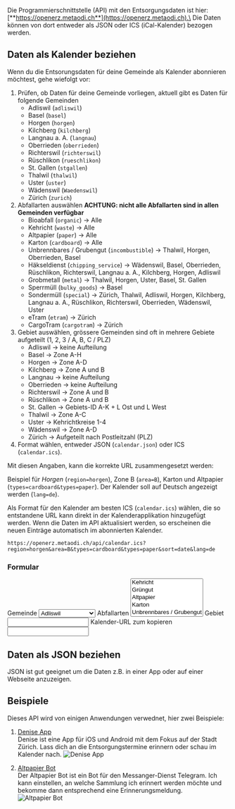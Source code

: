 Die Programmierschnittstelle (API) mit den Entsorgungsdaten ist hier: [**https://openerz.metaodi.ch**](https://openerz.metaodi.ch).\
Die Daten können von dort entweder als JSON oder ICS (iCal-Kalender) bezogen werden.

## Daten als Kalender beziehen

Wenn du die Entsorungsdaten für deine Gemeinde als Kalender abonnieren möchtest, gehe wiefolgt vor:

1. Prüfen, ob Daten für deine Gemeinde vorliegen, aktuell gibt es Daten für folgende Gemeinden
    * Adliswil (`adliswil`)
    * Basel (`basel`)
    * Horgen (`horgen`)
    * Kilchberg (`kilchberg`)
    * Langnau a. A. (`langnau`)
    * Oberrieden (`oberrieden`)
    * Richterswil (`richterswil`)
    * Rüschlikon (`rueschlikon`)
    * St. Gallen (`stgallen`)
    * Thalwil (`thalwil`)
    * Uster (`uster`)
    * Wädenswil (`Waedenswil`)
    * Zürich (`zurich`)
1. Abfallarten auswählen **ACHTUNG: nicht alle Abfallarten sind in allen Gemeinden verfügbar**
    * Bioabfall (`organic`) -> Alle
    * Kehricht (`waste`) -> Alle
    * Altpapier (`paper`) -> Alle
    * Karton (`cardboard`) -> Alle
    * Unbrennbares / Grubengut (`incombustible`) -> Thalwil, Horgen, Oberrieden, Basel
    * Häkseldienst (`chipping_service`) -> Wädenswil, Basel, Oberrieden, Rüschlikon, Richterswil, Langnau a. A., Kilchberg, Horgen, Adliswil
    * Grobmetall (`metal`) -> Thalwil, Horgen, Uster, Basel, St. Gallen
    * Sperrmüll (`bulky_goods`) -> Basel
    * Sondermüll (`special`) -> Zürich, Thalwil, Adliswil, Horgen, Kilchberg, Langnau a. A., Rüschlikon, Richterswil, Oberrieden, Wädenswil, Uster
    * eTram (`etram`) -> Zürich
    * CargoTram (`cargotram`) -> Zürich
1. Gebiet auswählen, grössere Gemeinden sind oft in mehrere Gebiete aufgeteilt (1, 2, 3 / A, B, C / PLZ)
    * Adliswil -> keine Aufteilung
    * Basel -> Zone A-H
    * Horgen -> Zone A-D
    * Kilchberg -> Zone A und B
    * Langnau -> keine Aufteilung
    * Oberrieden -> keine Aufteilung
    * Richterswil -> Zone A und B
    * Rüschlikon -> Zone A und B
    * St. Gallen -> Gebiets-ID A-K + L Ost und L West
    * Thalwil -> Zone A-C
    * Uster -> Kehrichtkreise 1-4
    * Wädenswil -> Zone A-D
    * Zürich -> Aufgeteilt nach Postleitzahl (PLZ)
 1. Format wählen, entweder JSON (`calendar.json`) oder ICS (`calendar.ics`). 
    
 Mit diesen Angaben, kann die korrekte URL zusammengesetzt werden:
 
 Beispiel für *Horgen* (`region=horgen`), Zone B (`area=B`), Karton und Altpapier (`types=cardboard&types=paper`).
 Der Kalender soll auf Deutsch angezeigt werden (`lang=de`).
 
 Als Format für den Kalender am besten ICS (`calendar.ics`) wählen, die so entstandene URL kann direkt in der Kalenderapplikation hinzugefügt werden.
 Wenn die Daten im API aktualisiert werden, so erscheinen die neuen Einträge automatisch im abonnierten Kalender.
 
 ```
 https://openerz.metaodi.ch/api/calendar.ics?region=horgen&area=B&types=cardboard&types=paper&sort=date&lang=de
 ```
 
### Formular

<form id="url-form">
  <lable for="gemeinde">Gemeinde</lable>
  <select name="gemeinde">
     <option value="" disabled="disabled">--- Bitte wählen ---</option>
     <option value="adliswil">Adliswil</option>
     <option value="basel">Basel</option>
     <option value="horgen">Horgen</option>
     <option value="kilchberg">Kilchberg</option>
     <option value="langnau">Langnau a. A.</option>
     <option value="oberrieden">Oberrieden</option>
     <option value="richterswil">Richterswil</option>
     <option value="rueschlikon">Rüschlikon</option>
     <option value="stgallen">St. Gallen</option>
     <option value="thalwil">Thalwil</option>
     <option value="uster">Uster</option>
     <option value="waedenswil">Wädenswil</option>
     <option value="zurich">Zürich</option>
  </select>
  <lable for="art">Abfallarten</lable>
  <select name="art" multiple size="5">
     <option value="waste">Kehricht</option>
     <option value="organic">Grüngut</option>
     <option value="paper">Altpapier</option>
     <option value="cardboard">Karton</option>
     <option value="incombustible">Unbrennbares / Grubengut</option>
     <option value="chipping_service">Häkseldienst</option>
     <option value="metal">Grobmetall</option>
     <option value="bulky_goods">Sperrmüll</option>
     <option value="special">Sondermüll</option>
     <option value="etram">eTram</option>
     <option value="cargotram">CargoTram</option>
  </select>
  <lable for="area">Gebiet</lable>
  <input name="area" type="text" />
  <lable for="url">Kalender-URL zum kopieren</lable>
  <input id="result" name="url" type="text" />
</form>
 
 
 
 ## Daten als JSON beziehen
 
 JSON ist gut geeignet um die Daten z.B. in einer App oder auf einer Webseite anzuzeigen. 
 
 ## Beispiele
 
 Dieses API wird von einigen Anwendungen verwednet, hier zwei Beispiele:
 
 1. [Denise App](https://www.stadt-zuerich.ch/portal/de/index/ogd/anwendungen/2022/deniseapp.html)\
    Denise ist eine App für iOS und Android mit dem Fokus auf der Stadt Zürich. Lass dich an die Entsorgungstermine erinnern oder schau im Kalender nach.
    ![Denise App](https://www.stadt-zuerich.ch/content/portal/de/index/ogd/anwendungen/2022/deniseapp/_jcr_content/mainparsys/graphic/image.1752.png/1641206645649.png)
    
 1. [Altpapier Bot](https://www.stadt-zuerich.ch/portal/de/index/ogd/anwendungen/2020/altbapier_bot.html)\
    Der Altpapier Bot ist ein Bot für den Messanger-Dienst Telegram. Ich kann einstellen, an welche Sammlung ich erinnert werden möchte und bekomme dann entsprechend eine Erinnerungsmeldung.
    ![Altpapier Bot](https://www.stadt-zuerich.ch/content/portal/de/index/ogd/anwendungen/2020/altbapier_bot/_jcr_content/mainparsys/graphic_394334147/image.1752.png/1600523018815.png)
